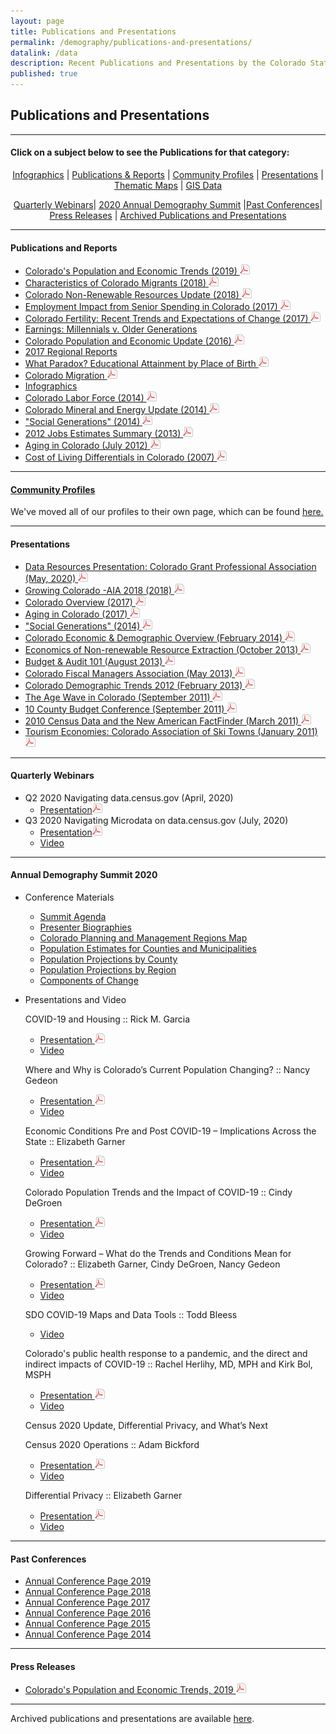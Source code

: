 ```yaml
---
layout: page
title: Publications and Presentations
permalink: /demography/publications-and-presentations/
datalink: /data
description: Recent Publications and Presentations by the Colorado State Demography Office
published: true
---
```


## Publications and Presentations

- - -

#### Click on a subject below to see the Publications for that category:


<div style="text-align: center;" markdown="1">

[Infographics](/demography/infographics#infographics) \| [Publications & Reports](#publications-and-reports) \| [Community Profiles](#community-profiles) \| [Presentations](#presentations) \| [Thematic Maps](/gis/thematic-maps#thematic-maps) \| [GIS Data](/gis/gis-data#gis-data)

 [Quarterly Webinars](#quarterly-webinars)\| [2020 Annual Demography Summit](#annual-demography-summit-2020) \|[Past Conferences](#past-conferences)\| [Press Releases](#press-releases) \| [Archived Publications and Presentations](/demography/archived-publications-and-presentations#archived-publications-and-presentations)

</div>



- - -

#### Publications and Reports
- [Colorado's Population and Economic Trends (2019) ![pdf](/images/page_white_acrobat.png 'download pdf file')](https://drive.google.com/uc?export=download&id=1ftugvPGk5GDFzxan0XAJKq9ytGr7sdCg)
- [Characteristics of Colorado Migrants (2018) ![pdf](/images/page_white_acrobat.png 'download pdf file')](https://drive.google.com/uc?export=download&id=1UaUuhTWxQiX7Kdu-b3vJn8J9V10BtOFn)
- [Colorado Non-Renewable Resources Update (2018) ![pdf](/images/page_white_acrobat.png 'download pdf file')](https://drive.google.com/uc?export=download&id=1cT9svV10PxlrC46ucauNJttgJc0GS4sN)
- [Employment Impact from Senior Spending in Colorado (2017) ![pdf](/images/page_white_acrobat.png 'download pdf file')](https://drive.google.com/uc?export=download&id=0B2FMBVetYCVCSDBQVlE1WkQxUlE)
- [Colorado Fertility: Recent Trends and Expectations of Change (2017) ![pdf](/images/page_white_acrobat.png 'download pdf file')](https://drive.google.com/uc?export=download&id=0B2FMBVetYCVCRUxUQjg0R0NKSkU)
- [Earnings: Millennials v. Older Generations](https://demography.dola.colorado.gov/crosstabs/millennial-earnings/)
- [Colorado Population and Economic Update (2016) ![pdf](/images/page_white_acrobat.png 'download pdf file')](https://drive.google.com/uc?export=download&id=0ByjImPUKASTTQm5LSG5SMm16UFU)
- [2017 Regional Reports](/demography/region-reports-2014/)
- [What Paradox? Educational Attainment by Place of Birth ![pdf](/images/page_white_acrobat.png 'download pdf file')](https://drive.google.com/uc?export=download&id=0B2oqdPZKJqK7RDloZG45V2JmNmc)
- [Colorado Migration ![pdf](/images/page_white_acrobat.png 'download pdf file')](https://drive.google.com/uc?export=download&id=0B2oqdPZKJqK7TVRiYlI5RnR0Tms)
- [Infographics](/demography/infographics#infographics)
- [Colorado Labor Force (2014) ![pdf](/images/page_white_acrobat.png 'download pdf file')](https://drive.google.com/uc?export=download&id=0B2oqdPZKJqK7T3FqeGdUZDhUOGM)
- [Colorado Mineral and Energy Update (2014) ![pdf](/images/page_white_acrobat.png 'download pdf file')](https://drive.google.com/uc?export=download&id=0B2oqdPZKJqK7UWNjU1ZuVnVEUmc)
- [\"Social Generations\" (2014) ![pdf](/images/page_white_acrobat.png 'download pdf file')](https://drive.google.com/uc?export=download&id=0B2oqdPZKJqK7dU9uVzdzaE84c0k)
- [2012 Jobs Estimates Summary  (2013) ![pdf](/images/page_white_acrobat.png 'download pdf file')](https://drive.google.com/uc?export=download&id=0B2oqdPZKJqK7MEVncWlCVmNEVE0)
- [Aging in Colorado (July 2012) ![pdf](/images/page_white_acrobat.png 'download pdf file')](https://drive.google.com/uc?export=download&id=0B2oqdPZKJqK7NnhnQnVhWHdJV1E)
- [Cost of Living Differentials in Colorado (2007) ![pdf](/images/page_white_acrobat.png 'download pdf file')](https://drive.google.com/uc?export=download&id=0B2oqdPZKJqK7NE1XNDVrN2tBelE)


- - -
 
#### [Community Profiles](https://demography.dola.colorado.gov/colorado-demographic-profiles/)

We've moved all of our profiles to their own page, which can be found [here.](https://demography.dola.colorado.gov/colorado-demographic-profiles/)

- - -

#### Presentations

- [Data Resources Presentation: Colorado Grant Professional Association (May, 2020) ![pdf](/images/page_white_acrobat.png 'download pdf file')](https://drive.google.com/uc?export=download&id=1GpEa7vnYqidfInusIUOmLaImy2WzJZAp)
- [Growing Colorado -AIA 2018 (2018) ![pdf](/images/page_white_acrobat.png 'download pdf file')](https://drive.google.com/uc?export=download&id=1o9KoOYWB0LcqknYnCLTfk6XotZjHwAea)
- [Colorado Overview (2017) ![pdf](/images/page_white_acrobat.png 'download pdf file')](https://drive.google.com/uc?export=download&id=0B9kZxy54UDqMZDFWVEpvb2dWSHM)
- [Aging in Colorado (2017) ![pdf](/images/page_white_acrobat.png 'download pdf file')](https://drive.google.com/uc?export=download&id=0B9kZxy54UDqMbklTdy1qNWc1bTQ)
- [\"Social Generations\" (2014) ![pdf](/images/page_white_acrobat.png 'download pdf file')](https://drive.google.com/uc?export=download&id=0B2oqdPZKJqK7bkxBeXN3TlFlNEE)
- [Colorado Economic & Demographic Overview (February 2014) ![pdf](/images/page_white_acrobat.png 'download pdf file')](https://drive.google.com/uc?export=download&id=0B2oqdPZKJqK7VnVocTdzS1ByV00)
- [Economics of Non-renewable Resource Extraction (October 2013) ![pdf](/images/page_white_acrobat.png 'download pdf file')](https://drive.google.com/uc?export=download&id=0B2oqdPZKJqK7aUNDRUZkamVpTlk)
- [Budget & Audit 101 (August 2013) ![pdf](/images/page_white_acrobat.png 'download pdf file')](https://drive.google.com/uc?export=download&id=0B2oqdPZKJqK7NVdvUldCeURyRUE)
- [Colorado Fiscal Managers Association (May 2013) ![pdf](/images/page_white_acrobat.png 'download pdf file')](https://drive.google.com/uc?export=download&id=0B2oqdPZKJqK7SW4zQVpvUGZWU2M)
- [Colorado Demographic Trends 2012 (February 2013) ![pdf](/images/page_white_acrobat.png 'download pdf file')](https://drive.google.com/uc?export=download&id=0B2oqdPZKJqK7ajJtekt1U1k3d0k)
- [The Age Wave in Colorado (September 2011) ![pdf](/images/page_white_acrobat.png 'download pdf file')](https://drive.google.com/uc?export=download&id=0B2oqdPZKJqK7SWxLUVhfUXc3VlE)
- [10 County Budget Conference (September 2011) ![pdf](/images/page_white_acrobat.png 'download pdf file')](https://drive.google.com/uc?export=download&id=0B2oqdPZKJqK7ZDRpWE5VblFQYzQ)
- [2010 Census Data and the New American FactFinder (March 2011) ![pdf](/images/page_white_acrobat.png 'download pdf file')](https://drive.google.com/uc?export=download&id=0B2oqdPZKJqK7c3F6aVk5LUlKd1U)
- [Tourism Economies: Colorado Association of Ski Towns (January 2011) ![pdf](/images/page_white_acrobat.png 'download pdf file')](https://drive.google.com/uc?export=download&id=0B2oqdPZKJqK7bHZRV3ZYZUhTcVE)

- - -

#### Quarterly Webinars

- Q2 2020 Navigating data.census.gov (April, 2020)
   - [Presentation![pdf](/images/page_white_acrobat.png 'download pdf file')](https://drive.google.com/uc?export=download&id=1e5xNp_iA5vb7kNo0y1mAaZvtgbyYBplZ)
- Q3 2020 Navigating Microdata on data.census.gov (July, 2020) 
   - [Presentation![pdf](/images/page_white_acrobat.png 'download pdf file')](https://drive.google.com/uc?export=download&id=15bs1ZL3VVQc_W48I5yjGXrSXYdhwm2oS)   
   - [Video](https://youtu.be/WWNJneZXLCQ)

- - -

#### Annual Demography Summit 2020

- Conference Materials 
  - [Summit Agenda](https://drive.google.com/file/d/1PZCw5d0YoEKvcZiFso9wje3Gc5154clq/view?usp=sharing)
  - [Presenter Biographies](https://drive.google.com/file/d/115bwp-0s_uN4OCliOO7UGgVy_VjwnKKX/view?usp=sharing)
  - [Colorado Planning and Management Regions Map](https://drive.google.com/file/d/1rVVVeTO9Ym4E9DKewWvhoh1k023u-iWh/view?usp=sharing)
  - [Population Estimates for Counties and Municipalities](https://demography.dola.colorado.gov/population/population-totals-municipalities/#population-totals-for-colorado-municipalities)
  - [Population Projections by County](https://demography.dola.colorado.gov/population/population-totals-counties/#population-totals-for-colorado-counties)
  - [Population Projections by Region](https://demography.dola.colorado.gov/population/population-totals-colorado-substate/#population-totals-for-colorado-and-sub-state-regions)
  - [Components of Change](https://demography.dola.colorado.gov/births-deaths-migration/) 
  
- Presentations and Video

  COVID-19 and Housing :: Rick M. Garcia
  
  - [Presentation ![pdf](/images/page_white_acrobat.png 'download pdf file')](https://drive.google.com/file/d/1-4GdAqLsnCoTc3sYc5Rr1qzNTLcktkCb/view?usp=sharing)
  - [Video](https://youtu.be/m4cI4EOPRVc)
  
  Where and Why is Colorado’s Current Population Changing? :: Nancy Gedeon
  
  - [Presentation ![pdf](/images/page_white_acrobat.png 'download pdf file')](https://drive.google.com/file/d/16J2LKEUH8W6J0gMX959ObBwrCg4F4egF/view?usp=sharing)
  - [Video](https://youtu.be/r1H3nJIp048)
  
  Economic Conditions Pre and Post COVID-19 – Implications Across the State :: Elizabeth Garner
  
  - [Presentation ![pdf](/images/page_white_acrobat.png 'download pdf file')](https://drive.google.com/file/d/1fqGIKAH5ByTDLuJ2gJREWnI4KAlFF0A5/view?usp=sharing)
  - [Video](https://youtu.be/mD_enmgJe7U)
  
  Colorado Population Trends and the Impact of COVID-19 :: Cindy DeGroen
  
  - [Presentation ![pdf](/images/page_white_acrobat.png 'download pdf file')](https://drive.google.com/file/d/1sH3yaJF-z_7YuA00dWRmEihR8U96akuK/view?usp=sharing)
  - [Video](https://youtu.be/rtNxZtr0BOo)
  
  Growing Forward – What do the Trends and Conditions Mean for Colorado? :: Elizabeth Garner, Cindy DeGroen, Nancy Gedeon
  
  - [Presentation ![pdf](/images/page_white_acrobat.png 'download pdf file')](https://drive.google.com/file/d/1Key2N-y6pmDQJ5OJdZggudtmPzEcr2Dt/view?usp=sharing)
  - [Video](https://youtu.be/-ZRN3qXgvXE)
   
  SDO COVID-19 Maps and Data Tools :: Todd Bleess
  
  - [Video](https://youtu.be/swxAr3D8Ii4)
  
  Colorado's public health response to a pandemic, and the direct and indirect impacts of COVID-19 :: Rachel Herlihy, MD, MPH and Kirk Bol, MSPH
  
  - [Presentation ![pdf](/images/page_white_acrobat.png 'download pdf file')](https://drive.google.com/file/d/1KhpRwJUF2C2FQz_LzpmuRdGvaR44Sz4B/view?usp=sharing)
  - [Video](https://youtu.be/zv3yXeH7mpc)
  
  Census 2020 Update, Differential Privacy, and What’s Next
  
  Census 2020 Operations :: Adam Bickford
  
  - [Presentation ![pdf](/images/page_white_acrobat.png 'download pdf file')](https://drive.google.com/file/d/1vPHO4nQcsoESMPP7AeaPu7vt2s-GcBQ9/view?usp=sharing)
  - [Video](https://youtu.be/xoUxVWcLE2c)
  
  Differential Privacy :: Elizabeth Garner
  
  - [Presentation ![pdf](/images/page_white_acrobat.png 'download pdf file')](https://drive.google.com/file/d/1nfHCX_CZROZszcztLWD-7q9-Efa5Jhln/view?usp=sharing)
  - [Video](https://youtu.be/Fun05VuHRNQ)



---

#### Past Conferences
 - [Annual Conference Page 2019](/demography/annual-demography-summit-2019/#annual-demography-summit-videos-2019)
 - [Annual Conference Page 2018](/demography/annual-demography-summit-2018/#annual-demography-summit-videos-2018)
 - [Annual Conference Page 2017](/demography/annual-demography-summit-2017/#annual-demography-summit-videos-2017)
 - [Annual Conference Page 2016](/demography/annual-demography-summit-2016/#annual-demography-summit-videos-2016)
 - [Annual Conference Page 2015](/demography/annual-demography-meeting-2015/#annual-demography-meeting-videos-2015)
 - [Annual Conference Page 2014](/demography/annual-demography-meeting-2014/#annual-demography-meeting-videos-2014)

- - -

#### Press Releases

   - [Colorado's Population and Economic Trends, 2019 ![pdf](/images/page_white_acrobat.png 'download pdf file')](https://drive.google.com/open?id=1ftugvPGk5GDFzxan0XAJKq9ytGr7sdCg)  
   
- - -

Archived publications and presentations are available [here](/demography/archived-publications-and-presentations#archived-publications-and-presentations).
